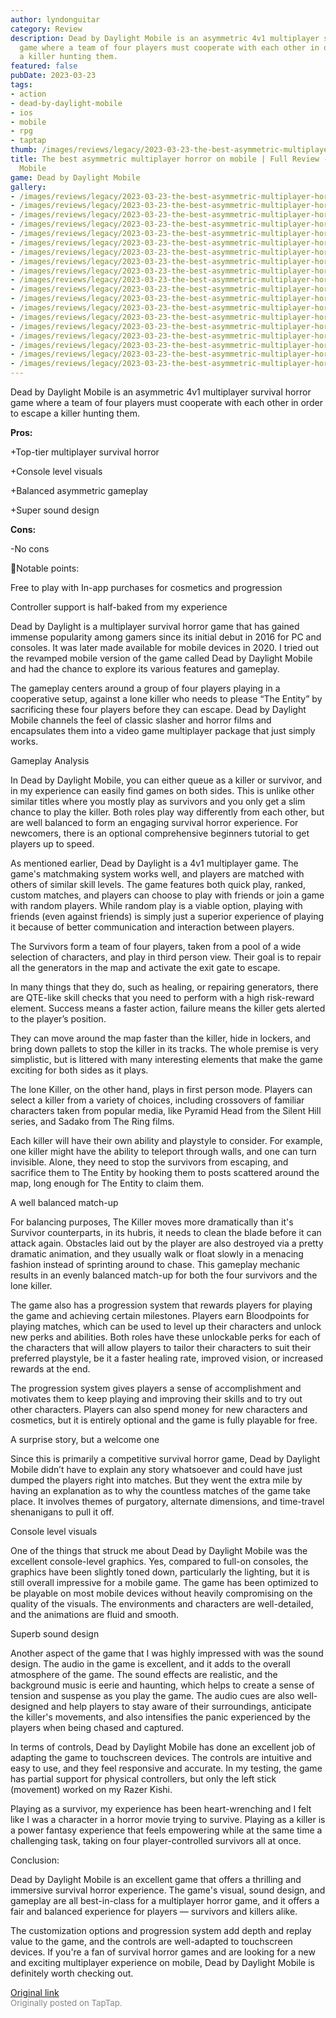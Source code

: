 ```yaml
---
author: lyndonguitar
category: Review
description: Dead by Daylight Mobile is an asymmetric 4v1 multiplayer survival horror
  game where a team of four players must cooperate with each other in order to escape
  a killer hunting them.
featured: false
pubDate: 2023-03-23
tags:
- action
- dead-by-daylight-mobile
- ios
- mobile
- rpg
- taptap
thumb: /images/reviews/legacy/2023-03-23-the-best-asymmetric-multiplayer-horror-on-mobile--full-review---dead-by-daylight-mobile-0.avif
title: The best asymmetric multiplayer horror on mobile | Full Review - Dead by Daylight
  Mobile
game: Dead by Daylight Mobile
gallery:
- /images/reviews/legacy/2023-03-23-the-best-asymmetric-multiplayer-horror-on-mobile--full-review---dead-by-daylight-mobile-0.avif
- /images/reviews/legacy/2023-03-23-the-best-asymmetric-multiplayer-horror-on-mobile--full-review---dead-by-daylight-mobile-1.avif
- /images/reviews/legacy/2023-03-23-the-best-asymmetric-multiplayer-horror-on-mobile--full-review---dead-by-daylight-mobile-2.avif
- /images/reviews/legacy/2023-03-23-the-best-asymmetric-multiplayer-horror-on-mobile--full-review---dead-by-daylight-mobile-3.avif
- /images/reviews/legacy/2023-03-23-the-best-asymmetric-multiplayer-horror-on-mobile--full-review---dead-by-daylight-mobile-4.avif
- /images/reviews/legacy/2023-03-23-the-best-asymmetric-multiplayer-horror-on-mobile--full-review---dead-by-daylight-mobile-5.avif
- /images/reviews/legacy/2023-03-23-the-best-asymmetric-multiplayer-horror-on-mobile--full-review---dead-by-daylight-mobile-6.avif
- /images/reviews/legacy/2023-03-23-the-best-asymmetric-multiplayer-horror-on-mobile--full-review---dead-by-daylight-mobile-7.avif
- /images/reviews/legacy/2023-03-23-the-best-asymmetric-multiplayer-horror-on-mobile--full-review---dead-by-daylight-mobile-8.avif
- /images/reviews/legacy/2023-03-23-the-best-asymmetric-multiplayer-horror-on-mobile--full-review---dead-by-daylight-mobile-9.avif
- /images/reviews/legacy/2023-03-23-the-best-asymmetric-multiplayer-horror-on-mobile--full-review---dead-by-daylight-mobile-10.avif
- /images/reviews/legacy/2023-03-23-the-best-asymmetric-multiplayer-horror-on-mobile--full-review---dead-by-daylight-mobile-11.avif
- /images/reviews/legacy/2023-03-23-the-best-asymmetric-multiplayer-horror-on-mobile--full-review---dead-by-daylight-mobile-12.avif
- /images/reviews/legacy/2023-03-23-the-best-asymmetric-multiplayer-horror-on-mobile--full-review---dead-by-daylight-mobile-13.avif
- /images/reviews/legacy/2023-03-23-the-best-asymmetric-multiplayer-horror-on-mobile--full-review---dead-by-daylight-mobile-14.avif
- /images/reviews/legacy/2023-03-23-the-best-asymmetric-multiplayer-horror-on-mobile--full-review---dead-by-daylight-mobile-15.avif
- /images/reviews/legacy/2023-03-23-the-best-asymmetric-multiplayer-horror-on-mobile--full-review---dead-by-daylight-mobile-16.avif
- /images/reviews/legacy/2023-03-23-the-best-asymmetric-multiplayer-horror-on-mobile--full-review---dead-by-daylight-mobile-17.avif
- /images/reviews/legacy/2023-03-23-the-best-asymmetric-multiplayer-horror-on-mobile--full-review---dead-by-daylight-mobile-18.avif
---
```

Dead by Daylight Mobile is an asymmetric 4v1 multiplayer survival horror game where a team of four players must cooperate with each other in order to escape a killer hunting them.


**Pros:**


+Top-tier multiplayer survival horror

+Console level visuals

+Balanced asymmetric gameplay

+Super sound design


**Cons:**


-No cons

📝Notable points:

Free to play with In-app purchases for cosmetics and progression

Controller support is half-baked from my experience

Dead by Daylight is a multiplayer survival horror game that has gained immense popularity among gamers since its initial debut in 2016 for PC and consoles. It was later made available for mobile devices in 2020. I tried out the revamped mobile version of the game called Dead by Daylight Mobile and had the chance to explore its various features and gameplay.

The gameplay centers around a group of four players playing in a cooperative setup, against a lone killer who needs to please “The Entity” by sacrificing these four players before they can escape. Dead by Daylight Mobile channels the feel of classic slasher and horror films and encapsulates them into a video game multiplayer package that just simply works.

Gameplay Analysis

In Dead by Daylight Mobile, you can either queue as a killer or survivor, and in my experience can easily find games on both sides. This is unlike other similar titles where you mostly play as survivors and you only get a slim chance to play the killer. Both roles play way differently from each other, but are well balanced to form an engaging survival horror experience. For newcomers, there is an optional comprehensive beginners tutorial to get players up to speed.

As mentioned earlier, Dead by Daylight is a 4v1 multiplayer game. The game's matchmaking system works well, and players are matched with others of similar skill levels. The game features both quick play, ranked, custom matches, and players can choose to play with friends or join a game with random players. While random play is a viable option, playing with friends (even against friends) is simply just a superior experience of playing it because of better communication and interaction between players.

The Survivors form a team of four players, taken from a pool of a wide selection of characters, and play in third person view. Their goal is to repair all the generators in the map and activate the exit gate to escape.

In many things that they do, such as healing, or repairing generators, there are QTE-like skill checks that you need to perform with a high risk-reward element. Success means a faster action, failure means the killer gets alerted to the player’s position.

They can move around the map faster than the killer, hide in lockers, and bring down pallets to stop the killer in its tracks. The whole premise is very simplistic, but is littered with many interesting elements that make the game exciting for both sides as it plays.

The lone Killer, on the other hand, plays in first person mode. Players can select a killer from a variety of choices, including crossovers of familiar characters taken from popular media, like Pyramid Head from the Silent Hill series, and Sadako from The Ring films.

Each killer will have their own ability and playstyle to consider. For example, one killer might have the ability to teleport through walls, and one can turn invisible. Alone, they need to stop the survivors from escaping, and sacrifice them to The Entity by hooking them to posts scattered around the map, long enough for The Entity to claim them.

A well balanced match-up

For balancing purposes, The Killer moves more dramatically than it's Survivor counterparts, in its hubris, it needs to clean the blade before it can attack again. Obstacles laid out by the player are also destroyed via a pretty dramatic animation, and they usually walk or float slowly in a menacing fashion instead of sprinting around to chase. This gameplay mechanic results in an evenly balanced match-up for both the four survivors and the lone killer.

The game also has a progression system that rewards players for playing the game and achieving certain milestones. Players earn Bloodpoints for playing matches, which can be used to level up their characters and unlock new perks and abilities.  Both roles have these unlockable perks for each of the characters that will allow players to tailor their characters to suit their preferred playstyle, be it a faster healing rate, improved vision, or increased rewards at the end.

The progression system gives players a sense of accomplishment and motivates them to keep playing and improving their skills and to try out other characters. Players can also spend money for new characters and cosmetics, but it is entirely optional and the game is fully playable for free.

A surprise story, but a welcome one

Since this is primarily a competitive survival horror game, Dead by Daylight Mobile didn’t have to explain any story whatsoever and could have just dumped the players right into matches. But they went the extra mile by having an explanation as to why the countless matches of the game take place. It involves themes of purgatory, alternate dimensions, and time-travel shenanigans to pull it off.

Console level visuals

One of the things that struck me about Dead by Daylight Mobile was the excellent console-level graphics. Yes, compared to full-on consoles, the graphics have been slightly toned down, particularly the lighting, but it is still overall impressive for a mobile game. The game has been optimized to be playable on most mobile devices without heavily compromising on the quality of the visuals. The environments and characters are well-detailed, and the animations are fluid and smooth.

Superb sound design

Another aspect of the game that I was highly impressed with was the sound design. The audio in the game is excellent, and it adds to the overall atmosphere of the game. The sound effects are realistic, and the background music is eerie and haunting, which helps to create a sense of tension and suspense as you play the game. The audio cues are also well-designed and help players to stay aware of their surroundings, anticipate the killer's movements, and also intensifies the panic experienced by the players when being chased and captured.

In terms of controls, Dead by Daylight Mobile has done an excellent job of adapting the game to touchscreen devices. The controls are intuitive and easy to use, and they feel responsive and accurate. In my testing, the game has partial support for physical controllers, but only the left stick (movement) worked on my Razer Kishi.

Playing as a survivor, my experience has been heart-wrenching and I felt like I was a character in a horror movie trying to survive. Playing as a killer is a power fantasy experience that feels empowering while at the same time a challenging task, taking on four player-controlled survivors all at once.

Conclusion:

Dead by Daylight Mobile is an excellent game that offers a thrilling and immersive survival horror experience. The game's visual, sound design, and gameplay are all best-in-class for a multiplayer horror game, and it offers a fair and balanced experience for players — survivors and killers alike.

The customization options and progression system add depth and replay value to the game, and the controls are well-adapted to touchscreen devices. If you're a fan of survival horror games and are looking for a new and exciting multiplayer experience on mobile, Dead by Daylight Mobile is definitely worth checking out.

[Original link](https://www.taptap.io/post/4873020)<br><span style="font-size: 0.95em; color: #888;">Originally posted on TapTap.</span>